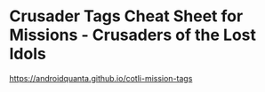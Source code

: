 Crusader Tags Cheat Sheet for Missions - Crusaders of the Lost Idols
==================

https://androidquanta.github.io/cotli-mission-tags
